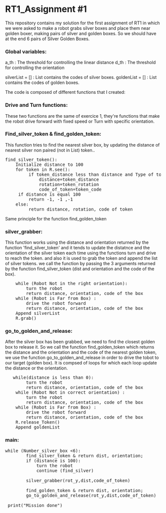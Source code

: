RT1_Assignment #1
=================

This repository contains my solution for the first assignment of RT1 in which we were asked to make a robot grabs silver boxes and place them near golden boxer, making pairs of silver and golden boxes. So we should have at the end 6 pairs of Silver Golden Boxes.

### Global variables:

a_th : The threshold for controlling the linear distance
d_th : The threshold for controlling the orientation

silverList = [] : List contains the codes of silver boxes.
goldenList = [] : List contains the codes of golden boxes.

The code is composed of different functions that I created:

### Drive and Turn functions:

These two functions are the same of exercice 1, they're functions that make the robot drive forward with fixed speed or Turn with specific orientation.

### Find_silver_token & find_golden_token:
This function tries to find the nearest silver box, by updating the distance of nearest silver non paired (not in List) token..
<pre>
find_silver_token():
 	Initialize distance to 100
 	for token in R.see():
		 if token_distance less than distance and Type of token is Silver and Token is not in silverList:
			 distance=token_distance
			 rotation=token_rotation
			 code_of_token=token_code
	 if distance is equal 100
		 return -1, -1 ,-1
 	else:    
		 return distance, rotation, code_of_token
</pre>
Same principle for the function find_golden_token


### silver_grabber:

This function works using the distance and orientation returned by the function 'find_silver_token' and it tends to update the distatnce and the orientation of the silver token each time using the functions turn and drive to reach the token. and also it is used to grab the token and append the list of silver tokens.
we call the function by passing the 3 arguments returned by the function find_silver_token (dist and orientation and the code of the box).

<pre>
    while (Robot Not in the right orientation): 
        turn the robot
        return distance, orientation, code of the box
    while (Robot is Far from Box) :
        drive the robot forward
        return distance, orientation, code of the box
    Append silverList
    R.grab()
</pre>


### go_to_golden_and_release:

After the silver box has been grabbed, we need to find the closest golden box to release it. So we call the function find_golden_token which returns the distance and the orientation and the code of the nearest golden token, we use the function go_to_golden_and_release in order to drive the tobot to our target (golden box).
It is compsed of loops for which each loop update the distance or the orientation.

<pre>
   while(distance is less than 0):
        turn the robot
        return distance, orientation, code of the box
    while (Robot Not in correct orientation) :
        turn the robot
        return distance, orientation, code of the box
    while (Robot is Far from Box) :
        drive the robot forward
        return distance, orientation, code of the box
    R.release_Token()
    Append goldenList
</pre>


### main:

<pre>
while (Number_silver_box <6):
        find_silver_token & return dist, orientation;
        if (distance is 100):
            turn the robot
            continue (find_silver)
            
        silver_grabber(rot_y,dist,code_of_token)
       
        find_golden_token & return dist, orientation;        
        go_to_golden_and_release(rot_y,dist,code_of_token)
        		
 print("Mission done")
    
</pre>
